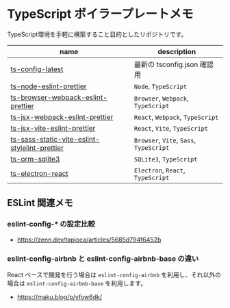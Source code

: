 # TypeScript ボイラープレートメモ

TypeScript環境を手軽に構築すること目的としたリポジトリです。

| name | description |
| ---- | ---- |
| [ts-config-latest](ts-config-latest) | 最新の tsconfig.json 確認用 |
| [ts-node-eslint-prettier](ts-node-eslint-prettier) | `Node`, `TypeScript` |
| [ts-browser-webpack-eslint-prettier](ts-browser-webpack-eslint-prettier) | `Browser`, `Webpack`, `TypeScript` |
| [ts-jsx-webpack-eslint-prettier](ts-jsx-webpack-eslint-prettier) | `React`, `Webpack`, `TypeScript` |
| [ts-jsx-vite-eslint-prettier](ts-jsx-vite-eslint-prettier) | `React`, `Vite`, `TypeScript` |
| [ts-sass-static-vite-eslint-stylelint-prettier](ts-sass-static-vite-eslint-stylelint-prettier) | `Browser`, `Vite`, `Sass`, `TypeScript` |
| [ts-orm-sqlite3](ts-orm-sqlite3) | `SQLite3`, `TypeScript` |
| [ts-electron-react](ts-electron-react) | `Electron`, `React`, `TypeScript` |

## ESLint 関連メモ

### eslint-config-* の設定比較

- https://zenn.dev/tapioca/articles/5685d794f6452b

### eslint-config-airbnb と eslint-config-airbnb-base の違い

React ベースで開発を行う場合は `eslint-config-airbnb` を利用し、それ以外の場合は `eslint-config-airbnb-base` を利用します。

- https://maku.blog/p/yfow6dk/
